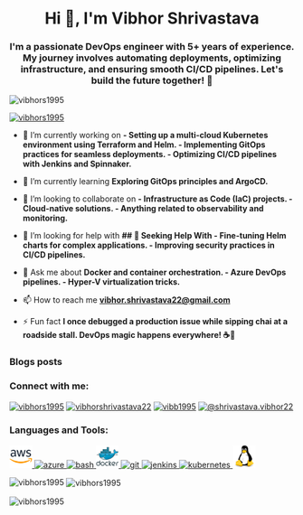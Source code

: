 <h1 align="center">Hi 👋, I'm Vibhor Shrivastava</h1>
<h3 align="center">I'm a passionate DevOps engineer with 5+ years of experience. My journey involves automating deployments, optimizing infrastructure, and ensuring smooth CI/CD pipelines. Let's build the future together! 🚀</h3>

<p align="left"> <img src="https://komarev.com/ghpvc/?username=vibhors1995&label=Profile%20views&color=0e75b6&style=flat" alt="vibhors1995" /> </p>

<p align="left"> <a href="https://github.com/ryo-ma/github-profile-trophy"><img src="https://github-profile-trophy.vercel.app/?username=vibhors1995" alt="vibhors1995" /></a> </p>

- 🔭 I’m currently working on **- Setting up a multi-cloud Kubernetes environment using Terraform and Helm. - Implementing GitOps practices for seamless deployments. - Optimizing CI/CD pipelines with Jenkins and Spinnaker.**

- 🌱 I’m currently learning **Exploring GitOps principles and ArgoCD.**

- 👯 I’m looking to collaborate on **- Infrastructure as Code (IaC) projects. - Cloud-native solutions. - Anything related to observability and monitoring.**

- 🤝 I’m looking for help with **## 🤝 Seeking Help With - Fine-tuning Helm charts for complex applications. - Improving security practices in CI/CD pipelines.**

- 💬 Ask me about **Docker and container orchestration. - Azure DevOps pipelines. - Hyper-V virtualization tricks.**

- 📫 How to reach me **vibhor.shrivastava22@gmail.com**

- ⚡ Fun fact **I once debugged a production issue while sipping chai at a roadside stall. DevOps magic happens everywhere! ☕🔧**

### Blogs posts
<!-- BLOG-POST-LIST:START -->
<!-- BLOG-POST-LIST:END -->

<h3 align="left">Connect with me:</h3>
<p align="left">
<a href="https://dev.to/vibhors1995" target="blank"><img align="center" src="https://raw.githubusercontent.com/rahuldkjain/github-profile-readme-generator/master/src/images/icons/Social/devto.svg" alt="vibhors1995" height="30" width="40" /></a>
<a href="https://linkedin.com/in/vibhorshrivastava22" target="blank"><img align="center" src="https://raw.githubusercontent.com/rahuldkjain/github-profile-readme-generator/master/src/images/icons/Social/linked-in-alt.svg" alt="vibhorshrivastava22" height="30" width="40" /></a>
<a href="https://instagram.com/vibb1995" target="blank"><img align="center" src="https://raw.githubusercontent.com/rahuldkjain/github-profile-readme-generator/master/src/images/icons/Social/instagram.svg" alt="vibb1995" height="30" width="40" /></a>
<a href="https://medium.com/@shrivastava.vibhor22" target="blank"><img align="center" src="https://raw.githubusercontent.com/rahuldkjain/github-profile-readme-generator/master/src/images/icons/Social/medium.svg" alt="@shrivastava.vibhor22" height="30" width="40" /></a>
</p>

<h3 align="left">Languages and Tools:</h3>
<p align="left"> <a href="https://aws.amazon.com" target="_blank" rel="noreferrer"> <img src="https://raw.githubusercontent.com/devicons/devicon/master/icons/amazonwebservices/amazonwebservices-original-wordmark.svg" alt="aws" width="40" height="40"/> </a> <a href="https://azure.microsoft.com/en-in/" target="_blank" rel="noreferrer"> <img src="https://www.vectorlogo.zone/logos/microsoft_azure/microsoft_azure-icon.svg" alt="azure" width="40" height="40"/> </a> <a href="https://www.gnu.org/software/bash/" target="_blank" rel="noreferrer"> <img src="https://www.vectorlogo.zone/logos/gnu_bash/gnu_bash-icon.svg" alt="bash" width="40" height="40"/> </a> <a href="https://www.docker.com/" target="_blank" rel="noreferrer"> <img src="https://raw.githubusercontent.com/devicons/devicon/master/icons/docker/docker-original-wordmark.svg" alt="docker" width="40" height="40"/> </a> <a href="https://git-scm.com/" target="_blank" rel="noreferrer"> <img src="https://www.vectorlogo.zone/logos/git-scm/git-scm-icon.svg" alt="git" width="40" height="40"/> </a> <a href="https://www.jenkins.io" target="_blank" rel="noreferrer"> <img src="https://www.vectorlogo.zone/logos/jenkins/jenkins-icon.svg" alt="jenkins" width="40" height="40"/> </a> <a href="https://kubernetes.io" target="_blank" rel="noreferrer"> <img src="https://www.vectorlogo.zone/logos/kubernetes/kubernetes-icon.svg" alt="kubernetes" width="40" height="40"/> </a> <a href="https://www.linux.org/" target="_blank" rel="noreferrer"> <img src="https://raw.githubusercontent.com/devicons/devicon/master/icons/linux/linux-original.svg" alt="linux" width="40" height="40"/> </a> </p>

<p><img align="left" src="https://github-readme-stats.vercel.app/api/top-langs?username=vibhors1995&show_icons=true&locale=en&layout=compact" alt="vibhors1995" /></p>

<p>&nbsp;<img align="center" src="https://github-readme-stats.vercel.app/api?username=vibhors1995&show_icons=true&locale=en" alt="vibhors1995" /></p>

<p><img align="center" src="https://github-readme-streak-stats.herokuapp.com/?user=vibhors1995&" alt="vibhors1995" /></p>
